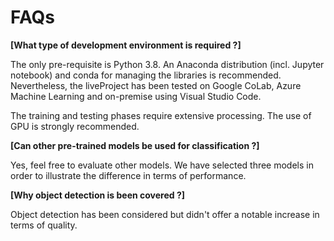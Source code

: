 # FAQs

**[What type of development environment is required ?]**

The only pre-requisite is Python 3.8. An Anaconda distribution (incl. Jupyter notebook) and conda for managing the libraries is recommended. Nevertheless, the liveProject has been tested on Google CoLab, Azure Machine Learning and on-premise using Visual Studio Code.

The training and testing phases require extensive processing. The use of GPU is strongly recommended.


**[Can other pre-trained models be used for classification ?]**

Yes, feel free to evaluate other models. We have selected three models in order to illustrate the difference in terms of performance.


**[Why object detection is been covered ?]**

Object detection has been considered but didn't offer a notable increase in terms of quality.  